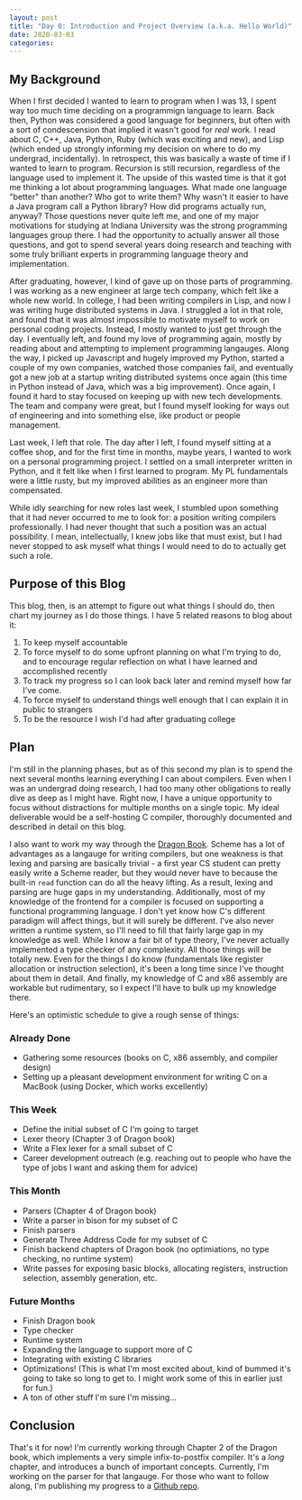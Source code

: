 ```yaml
---
layout: post
title: "Day 0: Introduction and Project Overview (a.k.a. Hello World)"
date: 2020-03-03
categories:
---
```

## My Background
When I first decided I wanted to learn to program when I was 13, I spent way too much time deciding on a programmign language to learn. Back then, Python was considered a good language for beginners, but often with a sort of condescension that implied it wasn't good for *real* work. I read about C, C++, Java, Python, Ruby (which was exciting and new), and Lisp (which ended up strongly informing my decision on where to do my undergrad, incidentally). In retrospect, this was basically a waste of time if I wanted to learn to program. Recursion is still recursion, regardless of the language used to implement it. The upside of this wasted time is that it got me thinking a lot about programming languages. What made one language "better" than another? Who got to write them? Why wasn't it easier to have a Java program call a Python library? How did programs actually run, anyway? Those questions never quite left me, and one of my major motivations for studying at Indiana University was the strong programming languages group there. I had the opportunity to actually answer all those questions, and got to spend several years doing research and teaching with some truly brilliant experts in programming language theory and implementation.

After graduating, however, I kind of gave up on those parts of programming. I was working as a new engineer at large tech company, which felt like a whole new world. In college, I had been writing compilers in Lisp, and now I was writing huge distributed systems in Java. I struggled a lot in that role, and found that it was almost impossible to motivate myself to work on personal coding projects. Instead, I mostly wanted to just get through the day. I eventually left, and found my love of programming again, mostly by reading about and attempting to implement programming langauges. Along the way, I picked up Javascript and hugely improved my Python, started a couple of my own companies, watched those companies fail, and eventually got a new job at a startup writing distributed systems once again (this time in Python instead of Java, which was a big improvement). Once again, I found it hard to stay focused on keeping up with new tech developments. The team and company were great, but I found myself looking for ways out of engineering and into something else, like product or people management.

Last week, I left that role. The day after I left, I found myself sitting at a coffee shop, and for the first time in months, maybe years, I wanted to work on a personal programming project. I settled on a small interpreter written in Python, and it felt like when I first learned to program. My PL fundamentals were a little rusty, but my improved abilities as an engineer more than compensated.

While idly searching for new roles last week, I stumbled upon something that it had never occurred to me to look for: a position writing compilers professionally. I had never thought that such a position was an actual possibility. I mean, intellectually, I knew jobs like that must exist, but I had never stopped to ask myself what things I would need to do to actually get such a role.

## Purpose of this Blog
This blog, then, is an attempt to figure out what things I should do, then chart my journey as I do those things. I have 5 related reasons to blog about it:
1. To keep myself accountable
2. To force myself to do some upfront planning on what I'm trying to do, and to encourage regular reflection on what I have learned and accomplished recently
3. To track my progress so I can look back later and remind myself how far I've come.
4. To force myself to understand things well enough that I can explain it in public to strangers
5. To be the resource I wish I'd had after graduating college

## Plan
I'm still in the planning phases, but as of this second my plan is to spend the next several months learning everything I can about compilers. Even when I was an undergrad doing research, I had too many other obligations to really dive as deep as I might have. Right now, I have a unique opportunity to focus without distractions for multiple months on a single topic. My ideal deliverable would be a self-hosting C compiler, thoroughly documented and described in detail on this blog.

I also want to work my way through the [Dragon Book][dragon-book-wiki]. Scheme has a lot of advantages as a langauge for writing compilers, but one weakness is that lexing and parsing are basically trivial - a first year CS student can pretty easily write a Scheme reader, but they would never have to because the built-in `read` function can do all the heavy lifting. As a result, lexing and parsing are huge gaps in my understanding. Additionally, most of my knowledge of the frontend for a compiler is focused on supporting a functional programming language. I don't yet know how C's different paradigm will affect things, but it will surely be different. I've also never written a runtime system, so I'll need to fill that fairly large gap in my knowledge as well. While I know a fair bit of type theory, I've never actually implemented a type checker of any complexity. All those things will be totally new. Even for the things I do know (fundamentals like register allocation or instruction selection), it's been a long time since I've thought about them in detail. And finally, my knowledge of C and x86 assembly are workable but rudimentary, so I expect I'll have to bulk up my knowledge there.

Here's an optimistic schedule to give a rough sense of things:
### Already Done
* Gathering some resources (books on C, x86 assembly, and compiler design)
* Setting up a pleasant development environment for writing C on a MacBook (using Docker, which works excellently)

### This Week
* Define the initial subset of C I'm going to target
* Lexer theory (Chapter 3 of Dragon book)
* Write a Flex lexer for a small subset of C
* Career development outreach (e.g. reaching out to people who have the type of jobs I want and asking them for advice)

### This Month
* Parsers (Chapter 4 of Dragon book)
* Write a parser in bison for my subset of C
* Finish parsers
* Generate Three Address Code for my subset of C
* Finish backend chapters of Dragon book (no optimiations, no type checking, no runtime system)
* Write passes for exposing basic blocks, allocating registers, instruction selection, assembly generation, etc.

### Future Months
* Finish Dragon book
* Type checker
* Runtime system
* Expanding the language to support more of C
* Integrating with existing C libraries
* Optimizations! (This is what I'm most excited about, kind of bummed it's going to take so long to get to. I might work some of this in earlier just for fun.)
* A ton of other stuff I'm sure I'm missing...

## Conclusion
That's it for now! I'm currently working through Chapter 2 of the Dragon book, which implements a very simple infix-to-postfix compiler. It's a *long* chapter, and introduces a bunch of important concepts. Currently, I'm working on the parser for that langauge. For those who want to follow along, I'm publishing my progress to a [Github repo][dragon-book-c-repo].

[dragon-book-wiki]: https://en.wikipedia.org/wiki/Compilers:_Principles,_Techniques,_and_Tools
[dragon-book-c-repo]: https://github.com/adhearn/dragon-book-c
